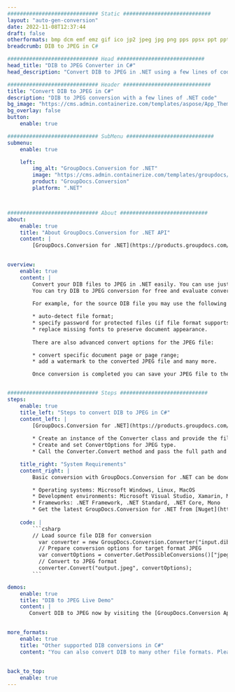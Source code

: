 ```yaml
---
############################# Static ############################
layout: "auto-gen-conversion"
date: 2022-11-08T12:37:44
draft: false
otherformats: bmp dcm emf emz gif ico jp2 jpeg jpg png pps ppsx ppt pptx psb psd svg svgz tga tif tiff webp wmf wmz
breadcrumb: DIB to JPEG in C#

############################# Head ############################
head_title: "DIB to JPEG Converter in C#"
head_description: "Convert DIB to JPEG in .NET using a few lines of code. Use the GroupDocs Document Conversion API to convert over 160 file formats."

############################# Header ############################
title: "Convert DIB to JPEG in C#"
description: "DIB to JPEG conversion with a few lines of .NET code"
bg_image: "https://cms.admin.containerize.com/templates/aspose/App_Themes/V3/images/bg/header1.png"
bg_overlay: false
button:
    enable: true

############################# SubMenu ############################
submenu:
    enable: true

    left:
        img_alt: "GroupDocs.Conversion for .NET"
        image: "https://cms.admin.containerize.com/templates/groupdocs/images/product-logos/90x90-noborder/groupdocs-conversion-net.png"
        product: "GroupDocs.Conversion"
        platform: ".NET"



############################# About ############################
about:
    enable: true
    title: "About GroupDocs.Conversion for .NET API"
    content: |
        [GroupDocs.Conversion for .NET](https://products.groupdocs.com/conversion/net/) can be used to convert Microsoft Word, Excel, PowerPoint, PDF, Visio and other formats. GroupDocs.Conversion is a standalone API that is suitable for back-end and internal systems where high performance is required. It does not depend on any software such as Microsoft or Open Office.
    

overview:
    enable: true
    content: |
        Convert your DIB files to JPEG in .NET easily. You can use just a couple of C# code lines in any platform of your choice like - Windows, Linux, macOS.
        You can try DIB to JPEG conversion for free and evaluate conversion results quality.  Along with simple file conversion scenarios you can try more advanced options for loading source DIB file and for saving output JPEG result. 
        
        For example, for the source DIB file you may use the following load options:

        * auto-detect file format;
        * specify password for protected files (if file format supports it);
        * replace missing fonts to preserve document appearance.
        
        There are also advanced convert options for the JPEG file:

        * convert specific document page or page range;
        * add a watermark to the converted JPEG file and many more.

        Once conversion is completed you can save your JPEG file to the local file path or any third-party storage like FTP, Amazon S3, Google Drive, Dropbox etc. Please note - to convert DIB to JPEG there is no need for any additional software installed - like MS Office, Open Office, Adobe Acrobat Reader etc.


############################# Steps ############################
steps:
    enable: true
    title_left: "Steps to convert DIB to JPEG in C#"
    content_left: |
        [GroupDocs.Conversion for .NET](https://products.groupdocs.com/conversion/net/) makes it easy for developers to convert a DIB file to JPEG with a few lines of code.
        
        * Create an instance of the Converter class and provide the file DIB with the full path
        * Create and set ConvertOptions for JPEG type.
        * Call the Converter.Convert method and pass the full path and format (JPEG) as a parameter

    title_right: "System Requirements"
    content_right: |
        Basic conversion with GroupDocs.Conversion for .NET can be done in just a few simple steps. Our APIs are supported on all major platforms and operating systems. Before executing the code below, make sure you have the following prerequisites installed on your system.

        * Operating systems: Microsoft Windows, Linux, MacOS
        * Development environments: Microsoft Visual Studio, Xamarin, MonoDevelop
        * Frameworks: .NET Framework, .NET Standard, .NET Core, Mono
        * Get the latest GroupDocs.Conversion for .NET from [Nuget](https://www.nuget.org/packages/groupdocs.conversion)
         
    code: |
        ```csharp    
        // Load source file DIB for conversion
          var converter = new GroupDocs.Conversion.Converter("input.dib");
          // Prepare conversion options for target format JPEG
          var convertOptions = converter.GetPossibleConversions()["jpeg"].ConvertOptions;
          // Convert to JPEG format
          converter.Convert("output.jpeg", convertOptions);
        ```

demos:
    enable: true
    title: "DIB to JPEG Live Demo"
    content: |
       Convert DIB to JPEG now by visiting the [GroupDocs.Conversion App](https://products.groupdocs.app/conversion/family) website. Online demo has the following advantages
          

more_formats:
    enable: true
    title: "Other supported DIB conversions in C#"
    content: "You can also convert DIB to many other file formats. Please see the list below."
       
       
back_to_top:
    enable: true
---
```

